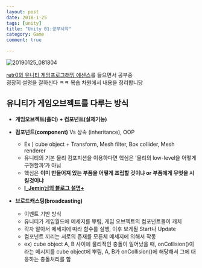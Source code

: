 ```yaml
---
layout: post
date: 2018-1-25
tags: [unity]
title: "Unity 01:공부시작"
category: Game
comment: true

---
```


<p><img src="https://user-images.githubusercontent.com/31947480/51714805-c92fde80-2079-11e9-965d-14cf27681fa1.png" alt="20190125_081804"></p>
<p><a href="https://www.udemy.com/retr0-unity/">retr0의 유니티 게임프로그래밍 에센스</a>를 들으면서 공부중<br>
굉장히 설명을 잘하신다 ㅋㅋ 복습 차원에서 내용을 정리합니당</p>
<h2 id="유니티가-게임오브젝트를-다루는-방식">유니티가 게임오브젝트를 다루는 방식</h2>
<ul>
<li>
<p><strong>게임오브젝트(홀더) + 컴포넌트(실제기능)</strong></p>
</li>
<li>
<p><strong>컴포넌트(component)</strong>  Vs 상속 (inheritance), OOP</p>
<ul>
<li>Ex ) cube object + Transform, Mesh filter, Box collider, Mesh renderer</li>
<li>유니티의 기본 물리 컴포지션을 이용하다면 핵심은 '물리의 low-level을 어떻게 구현할까’가 아님</li>
<li>핵심은 <strong>이미 만들어져 있는 부품을 어떻게 조립할 것이냐 or 부품에게 무엇을 시킬것이냐</strong></li>
<li><a href="https://ijemin.com/blog/%EC%9C%A0%EB%8B%88%ED%8B%B0-oop%EC%97%90%EC%84%9C-%EC%BB%B4%ED%8F%AC%EB%84%8C%ED%8A%B8%EC%9D%B4%EB%B2%A4%ED%8A%B8-%EC%9C%84%EC%A3%BC-%EA%B0%9C%EB%B0%9C%EB%A1%9C/"><strong>I_Jemin님의 블로그 설명+</strong></a></li>
</ul>
</li>
<li>
<p><strong>브로드캐스팅(broadcasting)</strong></p>
<ul>
<li>이벤트 기반 방식</li>
<li>유니티가 게임월드에 메세지를 뿌림, 게임 오브젝트의 컴포넌트들이 캐치</li>
<li>각자 알아서 메세지에 따라 함수를 실행, 이후 보게될 Start나 Update</li>
<li>컴포넌트 끼리는 서로의 존재를 모른체 메세지에 의해서 작동</li>
<li>ex) cube object A, B 사이에 물리적인 충돌이 일어났을 때, onCollision()이라는 메시지를 cube object에 뿌림, A, B가 onCollision()에 해당해서 그에 대응하는 충돌처리를 함</li>
</ul>
</li>
</ul>

